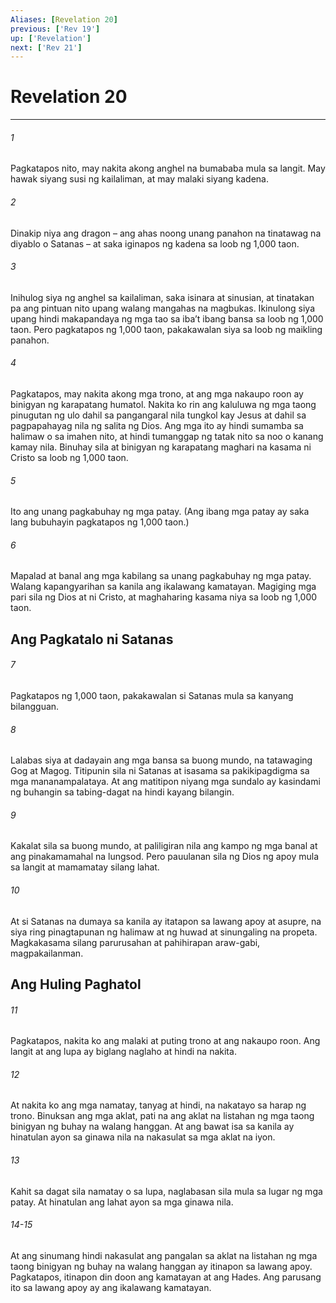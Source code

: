 ```yaml
---
Aliases: [Revelation 20]
previous: ['Rev 19']
up: ['Revelation']
next: ['Rev 21']
---
```

# Revelation 20

***

###### 1
Pagkatapos nito, may nakita akong anghel na bumababa mula sa langit. May hawak siyang susi ng kailaliman, at may malaki siyang kadena. 

###### 2
Dinakip niya ang dragon – ang ahas noong unang panahon na tinatawag na diyablo o Satanas – at saka iginapos ng kadena sa loob ng 1,000 taon. 

###### 3
Inihulog siya ng anghel sa kailaliman, saka isinara at sinusian, at tinatakan pa ang pintuan nito upang walang mangahas na magbukas. Ikinulong siya upang hindi makapandaya ng mga tao sa ibaʼt ibang bansa sa loob ng 1,000 taon. Pero pagkatapos ng 1,000 taon, pakakawalan siya sa loob ng maikling panahon. 

###### 4
Pagkatapos, may nakita akong mga trono, at ang mga nakaupo roon ay binigyan ng karapatang humatol. Nakita ko rin ang kaluluwa ng mga taong pinugutan ng ulo dahil sa pangangaral nila tungkol kay Jesus at dahil sa pagpapahayag nila ng salita ng Dios. Ang mga ito ay hindi sumamba sa halimaw o sa imahen nito, at hindi tumanggap ng tatak nito sa noo o kanang kamay nila. Binuhay sila at binigyan ng karapatang maghari na kasama ni Cristo sa loob ng 1,000 taon. 

###### 5
Ito ang unang pagkabuhay ng mga patay. (Ang ibang mga patay ay saka lang bubuhayin pagkatapos ng 1,000 taon.) 

###### 6
Mapalad at banal ang mga kabilang sa unang pagkabuhay ng mga patay. Walang kapangyarihan sa kanila ang ikalawang kamatayan. Magiging mga pari sila ng Dios at ni Cristo, at maghaharing kasama niya sa loob ng 1,000 taon.

## Ang Pagkatalo ni Satanas 

###### 7
Pagkatapos ng 1,000 taon, pakakawalan si Satanas mula sa kanyang bilangguan. 

###### 8
Lalabas siya at dadayain ang mga bansa sa buong mundo, na tatawaging Gog at Magog. Titipunin sila ni Satanas at isasama sa pakikipagdigma sa mga mananampalataya. At ang matitipon niyang mga sundalo ay kasindami ng buhangin sa tabing-dagat na hindi kayang bilangin. 

###### 9
Kakalat sila sa buong mundo, at paliligiran nila ang kampo ng mga banal at ang pinakamamahal na lungsod. Pero pauulanan sila ng Dios ng apoy mula sa langit at mamamatay silang lahat. 

###### 10
At si Satanas na dumaya sa kanila ay itatapon sa lawang apoy at asupre, na siya ring pinagtapunan ng halimaw at ng huwad at sinungaling na propeta. Magkakasama silang parurusahan at pahihirapan araw-gabi, magpakailanman.

## Ang Huling Paghatol 

###### 11
Pagkatapos, nakita ko ang malaki at puting trono at ang nakaupo roon. Ang langit at ang lupa ay biglang naglaho at hindi na nakita. 

###### 12
At nakita ko ang mga namatay, tanyag at hindi, na nakatayo sa harap ng trono. Binuksan ang mga aklat, pati na ang aklat na listahan ng mga taong binigyan ng buhay na walang hanggan. At ang bawat isa sa kanila ay hinatulan ayon sa ginawa nila na nakasulat sa mga aklat na iyon. 

###### 13
Kahit sa dagat sila namatay o sa lupa, naglabasan sila mula sa lugar ng mga patay. At hinatulan ang lahat ayon sa mga ginawa nila.

###### 14-15
At ang sinumang hindi nakasulat ang pangalan sa aklat na listahan ng mga taong binigyan ng buhay na walang hanggan ay itinapon sa lawang apoy. Pagkatapos, itinapon din doon ang kamatayan at ang Hades. Ang parusang ito sa lawang apoy ay ang ikalawang kamatayan.
